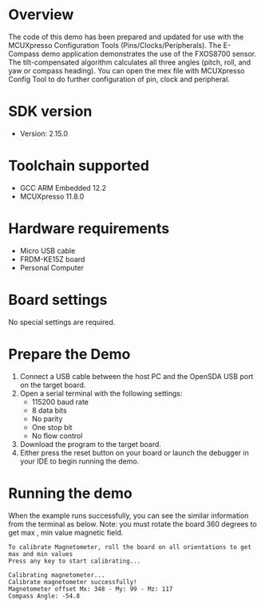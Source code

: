 Overview
========

The code of this demo has been prepared and updated for use with the MCUXpresso Configuration Tools (Pins/Clocks/Peripherals).
The E-Compass demo application demonstrates the use of the FXOS8700 sensor. The tilt-compensated algorithm calculates
all three angles (pitch, roll, and yaw or compass heading). You can open the mex file with MCUXpresso Config Tool to do further
configuration of pin, clock and peripheral.

SDK version
===========
- Version: 2.15.0

Toolchain supported
===================
- GCC ARM Embedded  12.2
- MCUXpresso  11.8.0

Hardware requirements
=====================
- Micro USB cable
- FRDM-KE15Z board
- Personal Computer

Board settings
==============
No special settings are required.

Prepare the Demo
================
1.  Connect a USB cable between the host PC and the OpenSDA USB port on the target board.
2.  Open a serial terminal with the following settings:
    - 115200 baud rate
    - 8 data bits
    - No parity
    - One stop bit
    - No flow control
3.  Download the program to the target board.
4.  Either press the reset button on your board or launch the debugger in your IDE to begin running the demo.

Running the demo
================
When the example runs successfully, you can see the similar information from the terminal as below.
Note: you must rotate the board 360 degrees to get max , min value magnetic field.

~~~~~~~~~~~~~~~~~~~~~~~~~~~~~~~~
To calibrate Magnetometer, roll the board on all orientations to get max and min values
Press any key to start calibrating...

Calibrating magnetometer...
Calibrate magnetometer successfully!
Magnetometer offset Mx: 348 - My: 99 - Mz: 117
Compass Angle: -54.8
~~~~~~~~~~~~~~~~~~~~~~~~~~~~~~~~
